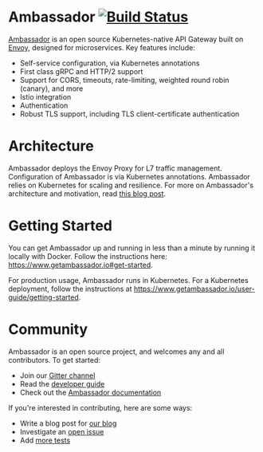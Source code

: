 Ambassador [![Build Status](https://travis-ci.org/datawire/ambassador.png)](https://travis-ci.org/datawire/ambassador)
==========

[Ambassador](https://www.getambassador.io) is an open source Kubernetes-native API Gateway built on [Envoy](https://www.envoyproxy.io), designed for microservices. Key features include:

* Self-service configuration, via Kubernetes annotations
* First class gRPC and HTTP/2 support
* Support for CORS, timeouts, rate-limiting, weighted round robin (canary), and more
* Istio integration
* Authentication
* Robust TLS support, including TLS client-certificate authentication

Architecture
============

Ambassador deploys the Envoy Proxy for L7 traffic management. Configuration of Ambassador is via Kubernetes annotations. Ambassador relies on Kubernetes for scaling and resilience. For more on Ambassador's architecture and motivation, read [this blog post](https://blog.getambassador.io/building-ambassador-an-open-source-api-gateway-on-kubernetes-and-envoy-ed01ed520844).

Getting Started
===============

You can get Ambassador up and running in less than a minute by running it locally with Docker. Follow the instructions here: https://www.getambassador.io#get-started.

For production usage, Ambassador runs in Kubernetes. For a Kubernetes deployment, follow the instructions at https://www.getambassador.io/user-guide/getting-started.

Community
=========

Ambassador is an open source project, and welcomes any and all contributors. To get started:

* Join our [Gitter channel](https://gitter.im/datawire/ambassador)
* Read the [developer guide](BUILDING.md)
* Check out the [Ambassador documentation](https://www.getambassador.io/about/why-ambassador)

If you're interested in contributing, here are some ways:

* Write a blog post for [our blog](https://blog.getambassador.io)
* Investigate an [open issue](https://github.com/datawire/ambassador/issues)
* Add [more tests](https://github.com/datawire/ambassador/tree/develop/end-to-end)
